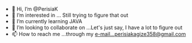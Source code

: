 - 👋 Hi, I’m @PerisiaK
- 👀 I’m interested in ... Still trying to figure that out 
- 🌱 I’m currently learning JAVA
- 💞️ I’m looking to collaborate on ...Let's just say, I have a lot to figure out
- 📫 How to reach me ...through my e-mail...perisiakagize358@gmail.com

<!---
PerisiaK/PerisiaK is a ✨ special ✨ repository because its `README.md` (this file) appears on your GitHub profile.
You can click the Preview link to take a look at your changes.
--->
